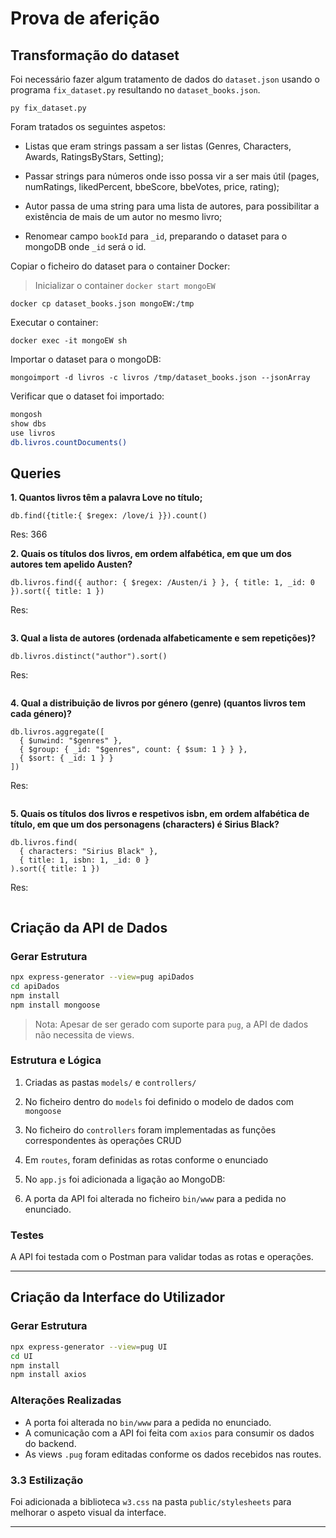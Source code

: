 # Prova de aferição

## Transformação do dataset

Foi necessário fazer algum tratamento de dados do `dataset.json` usando o programa `fix_dataset.py` resultando no `dataset_books.json`.

`py fix_dataset.py`

Foram tratados os seguintes aspetos:

- Listas que eram strings passam a ser listas (Genres, Characters, Awards, RatingsByStars, Setting);

- Passar strings para números onde isso possa vir a ser mais útil (pages, numRatings, likedPercent, bbeScore, bbeVotes, price, rating);

- Autor passa de uma string para uma lista de autores, para possibilitar a existência de mais de um autor no mesmo livro;

- Renomear campo `bookId` para `_id`, preparando o dataset para o mongoDB onde `_id` será o id.

Copiar o ficheiro do dataset para o container Docker:

> Inicializar o container `docker start mongoEW`

`docker cp dataset_books.json mongoEW:/tmp`

Executar o container:

`docker exec -it mongoEW sh`

Importar o dataset para o mongoDB:

`mongoimport -d livros -c livros /tmp/dataset_books.json --jsonArray`

Verificar que o dataset foi importado:

```sh
mongosh
show dbs
use livros
db.livros.countDocuments()
```

## Queries

**1. Quantos livros têm a palavra Love no título;**

`db.find({title:{ $regex: /love/i }}).count()`

Res: 366

**2. Quais os títulos dos livros, em ordem alfabética, em que um dos autores tem apelido Austen?**

`db.livros.find({ author: { $regex: /Austen/i } }, { title: 1, _id: 0 }).sort({ title: 1 })`

Res:

```

```

**3. Qual a lista de autores (ordenada alfabeticamente e sem repetições)?**

`db.livros.distinct("author").sort()`

Res:

```

```

**4. Qual a distribuição de livros por género (genre) (quantos livros tem cada género)?**

```
db.livros.aggregate([
  { $unwind: "$genres" },
  { $group: { _id: "$genres", count: { $sum: 1 } } },
  { $sort: { _id: 1 } }
])
```

Res:

```

```

**5. Quais os títulos dos livros e respetivos isbn, em ordem alfabética de título, em que um dos personagens (characters) é Sirius Black?**

```
db.livros.find(
  { characters: "Sirius Black" },
  { title: 1, isbn: 1, _id: 0 }
).sort({ title: 1 })
```

Res:

```

```
## Criação da API de Dados

### Gerar Estrutura

```bash
npx express-generator --view=pug apiDados
cd apiDados
npm install
npm install mongoose
```

> Nota: Apesar de ser gerado com suporte para `pug`, a API de dados não necessita de views.

### Estrutura e Lógica

1. Criadas as pastas `models/` e `controllers/`
2. No ficheiro dentro do `models` foi definido o modelo de dados com `mongoose`
3. No ficheiro do `controllers` foram implementadas as funções correspondentes às operações CRUD
4. Em `routes`, foram definidas as rotas conforme o enunciado
  
5. No `app.js` foi adicionada a ligação ao MongoDB:

6. A porta da API foi alterada no ficheiro `bin/www` para a pedida no enunciado.

### Testes

A API foi testada com o Postman para validar todas as rotas e operações.

---

## Criação da Interface do Utilizador

### Gerar Estrutura

```bash
npx express-generator --view=pug UI
cd UI
npm install
npm install axios
```

### Alterações Realizadas

- A porta foi alterada no `bin/www` para a pedida no enunciado.
- A comunicação com a API foi feita com `axios` para consumir os dados do backend.
- As views `.pug` foram editadas conforme os dados recebidos nas routes.

### 3.3 Estilização

Foi adicionada a biblioteca `w3.css` na pasta `public/stylesheets` para melhorar o aspeto visual da interface.

---

